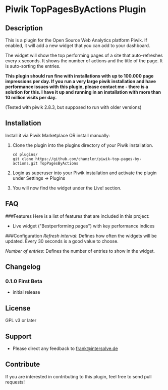 # Piwik TopPagesByActions Plugin

## Description

This is a plugin for the Open Source Web Analytics platform Piwik. If enabled, it will add a new widget that you can add to your dashboard.

The widget will show the top performing pages of a site that auto-refreshes every x seconds. It shows the number of actions and the title of the page. It is auto-sorting the entries.

**This plugin should run fine with installations with up to 100.000 page impressions per day. If you run a very large piwik installation and have performance issues with this plugin, please contact me - there is a solution for this. I have it up and running in an installation with more than 10 million visits per day.**

(Tested with piwik 2.8.3, but supposed to run with older versions)

## Installation

Install it via Piwik Marketplace OR install manually:

1. Clone the plugin into the plugins directory of your Piwik installation.

   ```
   cd plugins/
   git clone https://github.com/chanzler/piwik-top-pages-by-actions.git TopPagesByActions
   ```

2. Login as superuser into your Piwik installation and activate the plugin under Settings -> Plugins

3. You will now find the widget under the Live! section.

## FAQ

###Features
Here is a list of features that are included in this project:

* Live widget ("Bestperforming pages") with key performance indices

###Configuration
*Refresh interval*: Defines how often the widgets will be updated. Every 30 seconds is a good value to choose.

*Number of entries*: Defines the number of entries to show in the widget.

## Changelog

### 0.1.0 First Beta
* initial release

## License

GPL v3 or later

## Support

* Please direct any feedback to [frank@intersolve.de](mailto:frank@intersolve.de)

## Contribute

If you are interested in contributing to this plugin, feel free to send pull requests!

